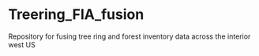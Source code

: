 # Treering_FIA_fusion
Repository for fusing tree ring and forest inventory data across the interior west US
